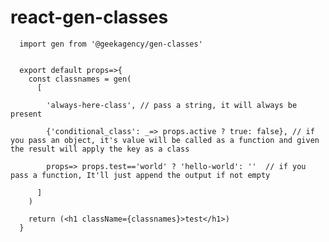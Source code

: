 # react-gen-classes



      import gen from '@geekagency/gen-classes'


      export default props=>{
        const classnames = gen(
          [

            'always-here-class', // pass a string, it will always be present

            {'conditional_class': _=> props.active ? true: false}, // if you pass an object, it's value will be called as a function and given the result will apply the key as a class

            props=> props.test=='world' ? 'hello-world': ''  // if you pass a function, It'll just append the output if not empty

          ]
        )

        return (<h1 className={classnames}>test</h1>)
      }
